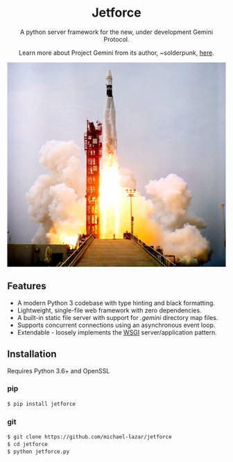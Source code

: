 <h1 align="center">Jetforce</h1>
<p align="center">A python server framework for the new, under development Gemini Protocol.</p>
<p align="center">Learn more about Project Gemini from its author, ~solderpunk, <a href="https://gopher.commons.host/gopher://zaibatsu.circumlunar.space/1/~solderpunk/gemini">here</a>.</p>
<p align="center"><img alt="rocket launch" src="resources/rocket.jpg"/></p>

## Features

- A modern Python 3 codebase with type hinting and black formatting.
- Lightweight, single-file web framework with zero dependencies.
- A built-in static file server with support for *.gemini* directory map files.
- Supports concurrent connections using an asynchronous event loop.
- Extendable - loosely implements the [WSGI](https://en.wikipedia.org/wiki/Web_Server_Gateway_Interface) server/application pattern.

## Installation

Requires Python 3.6+ and OpenSSL

### pip

```bash
$ pip install jetforce
```

### git

```bash
$ git clone https://github.com/michael-lazar/jetforce
$ cd jetforce
$ python jetforce.py
```
